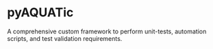# pyAQUATic
A comprehensive custom framework to perform unit-tests, automation scripts, and test validation requirements.
